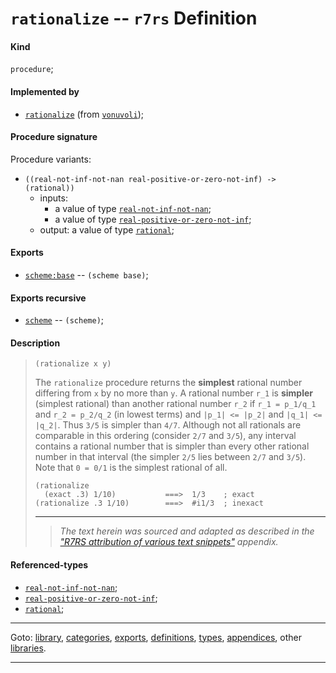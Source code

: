 

<a id='definition__r7rs__rationalize'></a>

# `rationalize` -- `r7rs` Definition


<a id='definition__r7rs__rationalize__kind'></a>

#### Kind

`procedure`;


<a id='definition__r7rs__rationalize__implemented-by'></a>

#### Implemented by

 * [`rationalize`](../../vonuvoli/definitions/rationalize.md#definition__vonuvoli__rationalize) (from [`vonuvoli`](../../vonuvoli/_index.md#library__vonuvoli));


<a id='definition__r7rs__rationalize__procedure-signature'></a>

#### Procedure signature

Procedure variants:
 * `((real-not-inf-not-nan real-positive-or-zero-not-inf) -> (rational))`
   * inputs:
     * a value of type [`real-not-inf-not-nan`](../../r7rs/types/real-not-inf-not-nan.md#type__r7rs__real-not-inf-not-nan);
     * a value of type [`real-positive-or-zero-not-inf`](../../r7rs/types/real-positive-or-zero-not-inf.md#type__r7rs__real-positive-or-zero-not-inf);
   * output: a value of type [`rational`](../../r7rs/types/rational.md#type__r7rs__rational);


<a id='definition__r7rs__rationalize__exports'></a>

#### Exports

 * [`scheme:base`](../../r7rs/exports/scheme_3a_base.md#export__r7rs__scheme_3a_base) -- `(scheme base)`;


<a id='definition__r7rs__rationalize__exports-recursive'></a>

#### Exports recursive

 * [`scheme`](../../r7rs/exports/scheme.md#export__r7rs__scheme) -- `(scheme)`;


<a id='definition__r7rs__rationalize__description'></a>

#### Description

> ````
> (rationalize x y)
> ````
> 
> 
> The `rationalize` procedure returns the __simplest__ rational number
> differing from `x` by no more than `y`.  A rational number `r_1` is
> __simpler__ (simplest rational) than another rational number
> `r_2` if `r_1 = p_1/q_1` and `r_2 = p_2/q_2` (in lowest terms) and
> `|p_1| <= |p_2|` and `|q_1| <= |q_2|`.  Thus `3/5` is simpler than `4/7`.
> Although not all rationals are comparable in this ordering (consider `2/7`
> and `3/5`), any interval contains a rational number that is simpler than
> every other rational number in that interval (the simpler `2/5` lies
> between `2/7` and `3/5`).  Note that `0 = 0/1` is the simplest rational of
> all.
> 
> ````
> (rationalize
>   (exact .3) 1/10)           ===>  1/3    ; exact
> (rationalize .3 1/10)        ===>  #i1/3  ; inexact
> ````
> 
> 
> ----
> > *The text herein was sourced and adapted as described in the ["R7RS attribution of various text snippets"](../../r7rs/appendices/attribution.md#appendix__r7rs__attribution) appendix.*


<a id='definition__r7rs__rationalize__referenced-types'></a>

#### Referenced-types

 * [`real-not-inf-not-nan`](../../r7rs/types/real-not-inf-not-nan.md#type__r7rs__real-not-inf-not-nan);
 * [`real-positive-or-zero-not-inf`](../../r7rs/types/real-positive-or-zero-not-inf.md#type__r7rs__real-positive-or-zero-not-inf);
 * [`rational`](../../r7rs/types/rational.md#type__r7rs__rational);

----

Goto: [library](../../r7rs/_index.md#library__r7rs), [categories](../../r7rs/categories/_index.md#toc__r7rs__categories), [exports](../../r7rs/exports/_index.md#toc__r7rs__exports), [definitions](../../r7rs/definitions/_index.md#toc__r7rs__definitions), [types](../../r7rs/types/_index.md#toc__r7rs__types), [appendices](../../r7rs/appendices/_index.md#toc__r7rs__appendices), other [libraries](../../_libraries.md#toc__libraries).

----

